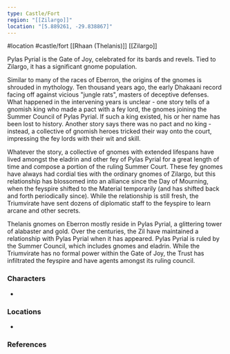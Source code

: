 ```yaml
---
type: Castle/Fort
region: "[[Zilargo]]"
location: "[5.889261, -29.838867]"
---
```

 #location #castle/fort [[Rhaan (Thelanis)]] [[Zilargo]]

Pylas Pyrial is the Gate of Joy, celebrated for its bards and revels. Tied to Zilargo, it has a significant gnome population.

Similar to many of the races of Eberron, the origins of the gnomes is shrouded in mythology. Ten thousand years ago, the early Dhakaani record facing off against vicious "jungle rats", masters of deceptive defenses. What happened in the intervening years is unclear - one story tells of a gnomish king who made a pact with a fey lord, the gnomes joining the Summer Council of Pylas Pyrial. If such a king existed, his or her name has been lost to history. Another story says there was no pact and no king - instead, a collective of gnomish heroes tricked their way onto the court, impressing the fey lords with their wit and skill.

Whatever the story, a collective of gnomes with extended lifespans have lived amongst the eladrin and other fey of Pylas Pyrial for a great length of time and compose a portion of the ruling Summer Court. These fey gnomes have always had cordial ties with the ordinary gnomes of Zilargo, but this relationship has blossomed into an alliance since the Day of Mourning, when the feyspire shifted to the Material temporarily (and has shifted back and forth periodically since). While the relationship is still fresh, the Triumvirate have sent dozens of diplomatic staff to the feyspire to learn arcane and other secrets.

Thelanis gnomes on Eberron mostly reside in Pylas Pyrial, a glittering tower of alabaster and gold. Over the centuries, the Zil have maintained a relationship with Pylas Pyrial when it has appeared. Pylas Pyrial is ruled by the Summer Council, which includes gnomes and eladrin. While the Triumvirate has no formal power within the Gate of Joy, the Trust has infiltrated the feyspire and have agents amongst its ruling council.

### Characters

* 

### Locations

* 

### References
